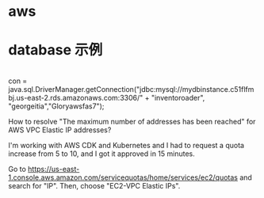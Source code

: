 # aws
# database 示例
<br>
con = java.sql.DriverManager.getConnection("jdbc:mysql://mydbinstance.c51flfmbj.us-east-2.rds.amazonaws.com:3306/" + "inventoroader", "georgeitia","Gloryawsfas7");

How to resolve "The maximum number of addresses has been reached" for AWS VPC Elastic IP addresses?

I'm working with AWS CDK and Kubernetes and I had to request a quota increase from 5 to 10, and I got it approved in 15 minutes.

Go to https://us-east-1.console.aws.amazon.com/servicequotas/home/services/ec2/quotas and search for "IP". Then, choose "EC2-VPC Elastic IPs".
